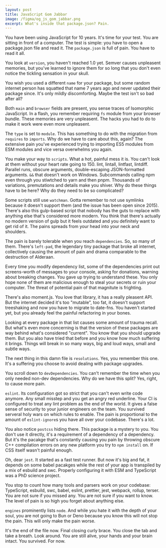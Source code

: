 ```yaml
---
layout: post
title: JavaScript Gom Jabbar
image: /figma/og_js_gom_jabbar.png
excerpt: What's inside that package.json? Pain.
---
```


You have been using JavaScript for 10 years. It's time for your test. You are sitting in front of a computer. The test is simple: you have to open a package.json file and read it. The `package.json` is full of pain. You have to read it all.

You look at `version`, you haven't reached 1.0 yet. Semver causes unpleasent memories, but you've learned to ignore them for so long that you don't even notice the tickling sensation in your skull.

You wish you used a different `name` for your package, but some random internet person has squatted that name 7 years ago and never updated their package since. It's only mildly discomforting. Maybe the test isn't so bad after all?

Both `main` and `browser` fields are present, you sense traces of Isomorphic JavaScript. In a flash, you remember requiring `fs` module from your browser bundle. These memories are very unpleasent. The hacks you had to do to make it work were even more unpleasent.

The `type` is set to `module`. This has something to do with the migration from `requires` to `imports`. Why do we have to care about this, again? The extensive pain you've experienced trying to importing ES5 modules from ESM modules and vice versa overwhelms you again.

You make your way to `scripts`. What a hot, painful mess it is. You can't look at them without your heart rate going to 150. lint, lintall, lintfast, lintdiff. Parallel runs, obscure arguments, double-escaping JSON-formatted arguments. `&&` that doesn't work on Windows. Subcommands calling npm even through you stiwtched to yarn and then pnpm. Thousands of variations, premutations and details make you shiver. Why do these things have to be here? Why do they need to be so complicated?

Some scripts still use `watchman`. Gotta remember to not use symlinks because it doesn't support them (and the issue has been open since 2015). There's also this gulp-based script that nobody has the guts to replace with anything else that's considered more modern. You think that there's actually no modern version of gulp but it feels outdated and you definitely want to get rid of it. The pains spreads from your head into your neck and shoulders.

The pain is barely tolerable when you reach `dependencies`. So, so many of them. There's `left-pad`, the legendary tiny package that broke all internet, collectively causing the amount of pain and drama comparable to the destruction of Alderaan.

Every time you modify dependency list, some of the dependencies print out screens-worth of messages to your console, asking for donations, warning about breaking changes. You gave up trying to understand these. You only hope none of them are malicious enough to steal your secrets or ruin your computer. The threat of potential pain of that magnitute is frighting.

There's also moment.js. You love that library, it has a really pleasent API. But the internet decided it's too "mutable", too fat, it doesn't support treeshaking and now you have to migrate to date-fns. You haven't started yet, but you already feel the painful refactoring in your bones.

Looking at every package in that list causes some amount of trauma recall. But what's even more concerning is that the version of these packages are way behind what's considered "current". You know that you should upgrade them. But you also have tried that before and you know how much suffering it brings. Things will break in so many ways, big and loud ways, small and subtle ways.

The next thing in this damn file is `resolutions`. Yes, you remember this one. It's a suffering you choose to avoid dealing with package upgrades.

You scroll down to `devDependencies`. You can't remember the time when you only needed non-dev dependencies. Why do we have this split? Yes, right, to cause more pain.

`eslint`. Its configuration got so strict that you can't even write code anymore. Any small misstep and you get an angry red underline. Your CI is configured to treat any lint problem as the end of the world. It gives a false sense of security to your junior engineers on the team. You survived serveral holy wars on which rules to enable. The pain is proportional to the amount of `eslint-ignore`s you have all over your codebase. There's a lot.

You also notice `postcss` hiding there. This package is a mystery to you. You don't use it directly, it's a requirement of a dependency of a dependency. But it's the pacakge that's constantly causing you pain by throwing obscure C++ compilation errors on any new platform you try to `npm install` on. If CSS itself wasn't painful enough.

Oh, dear `jest`. It started as a fast test runner. But now it's big and fat, it depends on some babel pacakges while the rest of your app is transpiled by a mix of esbuild and swc. Properly configuring it with ESM and TypeScript was a PhD science project.

You stop to count how many tools and parsers work on your codebase: TypeScript, esbuild, swc, babel, eslint, prettier, jest, webpack, rollup, terser. You are not sure if you missed any. You are not sure if you want to know. The level of pain is so high you forget about anything else.

`engines` prominently lists `node`. And while you hate it with the depth of your soul, you are not going to Bun or Deno because you know this will not stop the pain. This will only make the pain worse.

It's the end of the file now. Final closing curly brace. You close the tab and take a breath. Look around. You are still alive, your hands and your brain intact. You survived. For now.

